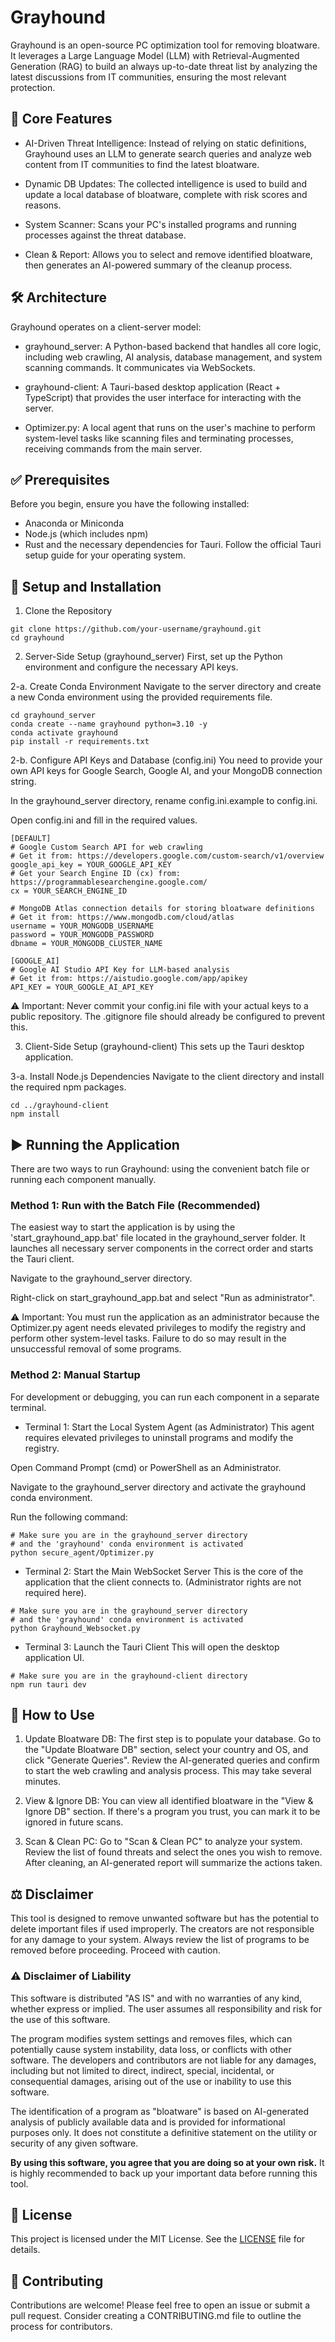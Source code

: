 # Grayhound

 Grayhound is an open-source PC optimization tool for removing bloatware. It leverages a Large Language Model (LLM) with Retrieval-Augmented Generation (RAG) to build an always up-to-date threat list by analyzing the latest discussions from IT communities, ensuring the most relevant protection.

## 🐺 Core Features

- AI-Driven Threat Intelligence: Instead of relying on static definitions, Grayhound uses an LLM to generate search queries and analyze web content from IT communities to find the latest bloatware.

- Dynamic DB Updates: The collected intelligence is used to build and update a local database of bloatware, complete with risk scores and reasons.

- System Scanner: Scans your PC's installed programs and running processes against the threat database.

- Clean & Report: Allows you to select and remove identified bloatware, then generates an AI-powered summary of the cleanup process.

## 🛠️ Architecture
Grayhound operates on a client-server model:

- grayhound_server: A Python-based backend that handles all core logic, including web crawling, AI analysis, database management, and system scanning commands. It communicates via WebSockets.

- grayhound-client: A Tauri-based desktop application (React + TypeScript) that provides the user interface for interacting with the server.

- Optimizer.py: A local agent that runs on the user's machine to perform system-level tasks like scanning files and terminating processes, receiving commands from the main server.

## ✅ Prerequisites
Before you begin, ensure you have the following installed:

- Anaconda or Miniconda
- Node.js (which includes npm)
- Rust and the necessary dependencies for Tauri. Follow the official Tauri setup guide for your operating system.

## 🚀 Setup and Installation

1. Clone the Repository
```
git clone https://github.com/your-username/grayhound.git
cd grayhound
```


2. Server-Side Setup (grayhound_server)
First, set up the Python environment and configure the necessary API keys.


2-a. Create Conda Environment
Navigate to the server directory and create a new Conda environment using the provided requirements file.

```
cd grayhound_server
conda create --name grayhound python=3.10 -y
conda activate grayhound
pip install -r requirements.txt
```


2-b. Configure API Keys and Database (config.ini)
You need to provide your own API keys for Google Search, Google AI, and your MongoDB connection string.

In the grayhound_server directory, rename config.ini.example to config.ini.

Open config.ini and fill in the required values.

```
[DEFAULT]
# Google Custom Search API for web crawling
# Get it from: https://developers.google.com/custom-search/v1/overview
google_api_key = YOUR_GOOGLE_API_KEY
# Get your Search Engine ID (cx) from: https://programmablesearchengine.google.com/
cx = YOUR_SEARCH_ENGINE_ID

# MongoDB Atlas connection details for storing bloatware definitions
# Get it from: https://www.mongodb.com/cloud/atlas
username = YOUR_MONGODB_USERNAME
password = YOUR_MONGODB_PASSWORD
dbname = YOUR_MONGODB_CLUSTER_NAME

[GOOGLE_AI]
# Google AI Studio API Key for LLM-based analysis
# Get it from: https://aistudio.google.com/app/apikey
API_KEY = YOUR_GOOGLE_AI_API_KEY
```

⚠️ Important: Never commit your config.ini file with your actual keys to a public repository. The .gitignore file should already be configured to prevent this.


3. Client-Side Setup (grayhound-client)
This sets up the Tauri desktop application.


3-a. Install Node.js Dependencies
Navigate to the client directory and install the required npm packages.

```
cd ../grayhound-client
npm install
```


## ▶️ Running the Application

There are two ways to run Grayhound: using the convenient batch file or running each component manually.

### Method 1: Run with the Batch File (Recommended)
The easiest way to start the application is by using the 'start_grayhound_app.bat' file located in the grayhound_server folder. It launches all necessary server components in the correct order and starts the Tauri client.

Navigate to the grayhound_server directory.

Right-click on start_grayhound_app.bat and select "Run as administrator".

⚠️ Important: You must run the application as an administrator because the Optimizer.py agent needs elevated privileges to modify the registry and perform other system-level tasks. Failure to do so may result in the unsuccessful removal of some programs.

### Method 2: Manual Startup
For development or debugging, you can run each component in a separate terminal.

- Terminal 1: Start the Local System Agent (as Administrator)
This agent requires elevated privileges to uninstall programs and modify the registry.

Open Command Prompt (cmd) or PowerShell as an Administrator.

Navigate to the grayhound_server directory and activate the grayhound conda environment.

Run the following command:

```
# Make sure you are in the grayhound_server directory
# and the 'grayhound' conda environment is activated
python secure_agent/Optimizer.py
```

- Terminal 2: Start the Main WebSocket Server
This is the core of the application that the client connects to. (Administrator rights are not required here).

```
# Make sure you are in the grayhound_server directory
# and the 'grayhound' conda environment is activated
python Grayhound_Websocket.py
```

- Terminal 3: Launch the Tauri Client
This will open the desktop application UI.

```
# Make sure you are in the grayhound-client directory
npm run tauri dev
```

## 📖 How to Use


1. Update Bloatware DB: The first step is to populate your database. Go to the "Update Bloatware DB" section, select your country and OS, and click "Generate Queries". Review the AI-generated queries and confirm to start the web crawling and analysis process. This may take several minutes.


2. View & Ignore DB: You can view all identified bloatware in the "View & Ignore DB" section. If there's a program you trust, you can mark it to be ignored in future scans.


3. Scan & Clean PC: Go to "Scan & Clean PC" to analyze your system. Review the list of found threats and select the ones you wish to remove. After cleaning, an AI-generated report will summarize the actions taken.


## ⚖️ Disclaimer
This tool is designed to remove unwanted software but has the potential to delete important files if used improperly. The creators are not responsible for any damage to your system. Always review the list of programs to be removed before proceeding. Proceed with caution.

### ⚠️ Disclaimer of Liability

This software is distributed "AS IS" and with no warranties of any kind, whether express or implied. The user assumes all responsibility and risk for the use of this software.

The program modifies system settings and removes files, which can potentially cause system instability, data loss, or conflicts with other software. The developers and contributors are not liable for any damages, including but not limited to direct, indirect, special, incidental, or consequential damages, arising out of the use or inability to use this software.

The identification of a program as "bloatware" is based on AI-generated analysis of publicly available data and is provided for informational purposes only. It does not constitute a definitive statement on the utility or security of any given software.

**By using this software, you agree that you are doing so at your own risk.** It is highly recommended to back up your important data before running this tool.

## 📄 License
This project is licensed under the MIT License. See the [LICENSE](LICENSE) file for details.

## 🤝 Contributing
Contributions are welcome! Please feel free to open an issue or submit a pull request. Consider creating a CONTRIBUTING.md file to outline the process for contributors.
